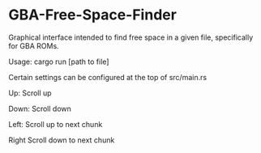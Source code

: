 # GBA-Free-Space-Finder

Graphical interface intended to find free space in a given file, specifically for GBA ROMs.

Usage:
cargo run [path to file]

Certain settings can be configured at the top of src/main.rs

Up: Scroll up

Down: Scroll down

Left: Scroll up to next chunk

Right Scroll down to next chunk
